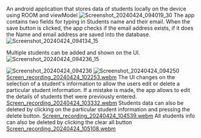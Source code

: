 An android application that stores data of students locally on the device using ROOM and viewModel
![Screenshot_20240424_094019_30](https://github.com/Oluwadhara/Student-Register/assets/99046185/ac3db1a7-1ba9-41de-ac7a-b53ab214c31f)
The app contains two fields for typing in Students name and their email. When the save button is clicked, the app checks if the email address exists, if it does the Name and email address are saved into the database.
![Screenshot_20240424_094134_15](https://github.com/Oluwadhara/Student-Register/assets/99046185/86c86227-cd21-45bc-b08c-014396e1dc44)

Multiple students can be added and shown on the UI.
![Screenshot_20240424_094236_15](https://github.com/Oluwadhara/Student-Register/assets/99046185/c60a6f27-1ea4-4c51-aa64-3a733245d257)

![Screenshot_20240424_094236](https://github.com/Oluwadhara/Student-Register/assets/99046185/927df9bf-426e-49da-b93c-7b85a7d3d0f3)
![Screenshot_20240424_094250](https://github.com/Oluwadhara/Student-Register/assets/99046185/3ae14f9d-6e4a-44c5-8c26-a2c6556abd2b)
[Screen_recording_20240424_102253.webm](https://github.com/Oluwadhara/Student-Register/assets/99046185/73de3f85-58dc-4975-a5a7-505386bede46)
The UI changes on the selection of a student's information to allow the users edit or delete a particular student information. If a mistake is made, the app allows to edit the details of students thet were previously entered.
[Screen_recording_20240424_103332.webm](https://github.com/Oluwadhara/Student-Register/assets/99046185/ab6d9595-d337-4553-b73b-b279e1848234)
Students data can also be deleted by clicking on the particular student information and pressing the delete button.
[Screen_recording_20240424_104539.webm](https://github.com/Oluwadhara/Student-Register/assets/99046185/d49aa9df-4d80-4f27-8fd4-775cf955365d)
All students info can also be deleted by clicking the clear all button
[Screen_recording_20240424_105108.webm](https://github.com/Oluwadhara/Student-Register/assets/99046185/3c277563-8336-49b0-b3db-e74248af7b80)
